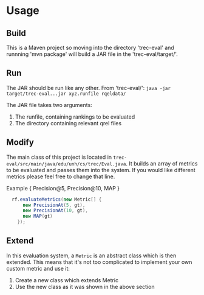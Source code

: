 
# Usage
## Build

This is a Maven project so moving into the directory 'trec-eval' and runnning 'mvn package' will 
build a JAR file in the 'trec-eval/target/'.


## Run

The JAR should be run like any other. From 'trec-eval/': `java -jar target/trec-eval...jar xyz.runfile rqeldata/`

The JAR file takes two arguments:
  1. The runfile, containing rankings to be evaluated
  2. The directory containing relevant qrel files
  
  
## Modify
The main class of this project is located in `trec-eval/src/main/java/edu/unh/cs/trec/Eval.java`. 
It builds an array of metrics to be evaluated and passes them into the system. If you would like different metrics please 
feel free to change that line.

Example { Precision@5, Precision@10, MAP }
```java
  rf.evaluateMetrics(new Metric[] {
      new PrecisionAt(5, gt),
      new PrecisionAt(10, gt),
      new MAP(gt)
    });
```


## Extend
In this evaluation system, a `Metric` is an abstract class which is then extended. This means that it's not too complicated to 
implement your own custom metric and use it:
  1. Create a new class which extends Metric
  2. Use the new class as it was shown in the above section
